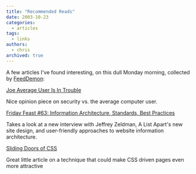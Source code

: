 ```yaml
---
title: "Recommended Reads"
date: 2003-10-23
categories:
  - articles
tags:
  - links
authors:
  - chris
archived: true
---
```


A few articles I've found interesting, on this dull Monday morning, collected by [FeedDemon](https://web.archive.org/web/20041124024147/http://www.feeddemon.com/feeddemon/ "FeedDemon - RSS News Aggregator"):

[Joe Average User Is In Trouble](https://web.archive.org/web/20041124024147/http://www.theregister.co.uk/content/56/33599.html)

Nice opinion piece on security vs. the average computer user.

[Friday Feast #63: Information Architecture, Standards, Best Practices](http://brainstormsandraves.com/archives/2003/10/24/feast_63_information_architecture/ "Friday Feast #63: Information Architecture, Standards, Best Practices")

Takes a look at a new interview with Jeffrey Zeldman, A List Apart's new site design, and user-friendly approaches to website information architecture.

[Sliding Doors of CSS](http://www.alistapart.com/articles/slidingdoors/ "Sliding Doors of CSS")

Great little article on a technique that could make CSS driven pages even more attractive

